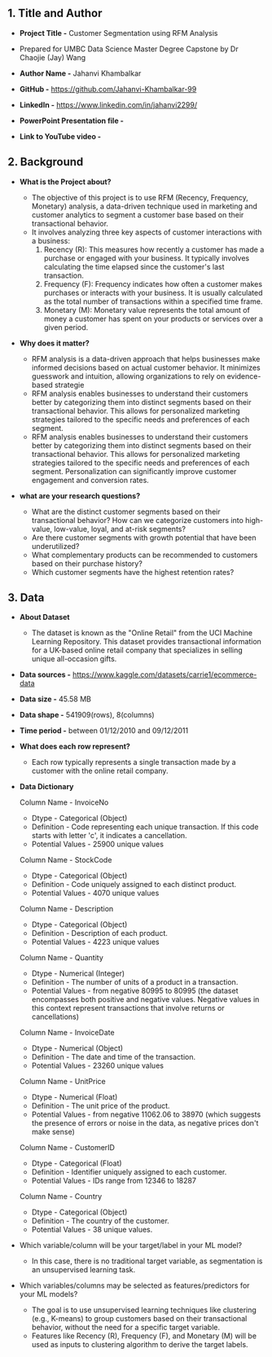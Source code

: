 ## 1. Title and Author

- **Project Title -** Customer Segmentation using RFM Analysis

- Prepared for UMBC Data Science Master Degree Capstone by Dr Chaojie (Jay) Wang

- **Author Name -** Jahanvi Khambalkar

- **GitHub -** https://github.com/Jahanvi-Khambalkar-99

- **LinkedIn -** https://www.linkedin.com/in/jahanvi2299/

- **PowerPoint Presentation file -**

- **Link to YouTube video -** 

    
## 2. Background

- **What is the Project about?**
  - The objective of this project is to use RFM (Recency, Frequency, Monetary) analysis, a data-driven technique used in marketing and customer analytics to segment a customer base based on their transactional behavior.
  - It involves analyzing three key aspects of customer interactions with a business:
    1. Recency (R): This measures how recently a customer has made a purchase or engaged with your business. It typically involves calculating the time elapsed since the customer's last transaction.
    2. Frequency (F): Frequency indicates how often a customer makes purchases or interacts with your business. It is usually calculated as the total number of transactions within a specified time frame.
    3. Monetary (M): Monetary value represents the total amount of money a customer has spent on your products or services over a given period.

- **Why does it matter?**
    - RFM analysis is a data-driven approach that helps businesses make informed decisions based on actual customer behavior. It minimizes guesswork and intuition, allowing organizations to rely on evidence-based strategie
    - RFM analysis enables businesses to understand their customers better by categorizing them into distinct segments based on their transactional behavior. This allows for personalized marketing strategies tailored to the specific needs and preferences of each segment.
    - RFM analysis enables businesses to understand their customers better by categorizing them into distinct segments based on their transactional behavior. This allows for personalized marketing strategies tailored to the specific needs and preferences of each segment. Personalization can significantly improve customer engagement and conversion rates.

- **what are your research questions?**
    - What are the distinct customer segments based on their transactional behavior? How can we categorize customers into high-value, low-value, loyal, and at-risk segments?
    - Are there customer segments with growth potential that have been underutilized?
    - What complementary products can be recommended to customers based on their purchase history?
    - Which customer segments have the highest retention rates?
 
      
## 3. Data 

- **About Dataset**

    - The dataset is known as the "Online Retail" from the UCI Machine Learning Repository. This dataset provides transactional information for a UK-based online retail company that specializes in selling unique all-occasion gifts.

- **Data sources -** https://www.kaggle.com/datasets/carrie1/ecommerce-data

- **Data size -** 45.58 MB

- **Data shape -** 541909(rows), 8(columns)

- **Time period -** between 01/12/2010 and 09/12/2011

- **What does each row represent?**
    -  Each row typically represents a single transaction made by a customer with the online retail company.
 
- **Data Dictionary**
  
  Column Name - InvoiceNo
  - Dtype - Categorical (Object)
  - Definition - Code representing each unique transaction. If this code starts with letter 'c', it indicates a cancellation.
  - Potential Values - 25900 unique values
 
  Column Name - StockCode
  - Dtype - Categorical (Object)
  - Definition - Code uniquely assigned to each distinct product.
  - Potential Values - 4070 unique values

  Column Name - Description
  - Dtype - Categorical (Object)
  - Definition - Description of each product.
  - Potential Values - 4223 unique values

  Column Name - Quantity
  - Dtype - Numerical (Integer)
  - Definition - The number of units of a product in a transaction.
  - Potential Values - from negative 80995 to 80995 (the dataset encompasses both positive and negative values. Negative values in this context represent transactions that involve returns or cancellations)

  Column Name - InvoiceDate
  - Dtype - Numerical (Object)
  - Definition - The date and time of the transaction.
  - Potential Values - 23260 unique values

  Column Name - UnitPrice
  - Dtype - Numerical (Float)
  - Definition - The unit price of the product.
  - Potential Values - from negative 11062.06 to 38970 (which suggests the presence of errors or noise in the data, as negative prices don't make sense)

  Column Name - CustomerID
  - Dtype - Categorical (Float)
  - Definition - Identifier uniquely assigned to each customer.
  - Potential Values - IDs range from 12346 to 18287
 
  Column Name - Country
  - Dtype - Categorical (Object)
  - Definition - The country of the customer.
  - Potential Values - 38 unique values.
 
- Which variable/column will be your target/label in your ML model?
    - In this case, there is no traditional target variable, as segmentation is an unsupervised learning task.

- Which variables/columns may be selected as features/predictors for your ML models?
    - The goal is to use unsupervised learning techniques like clustering (e.g., K-means) to group customers based on their transactional behavior, without the need for a specific target variable.
    - Features like Recency (R), Frequency (F), and Monetary (M) will be used as inputs to clustering algorithm to derive the target labels.


